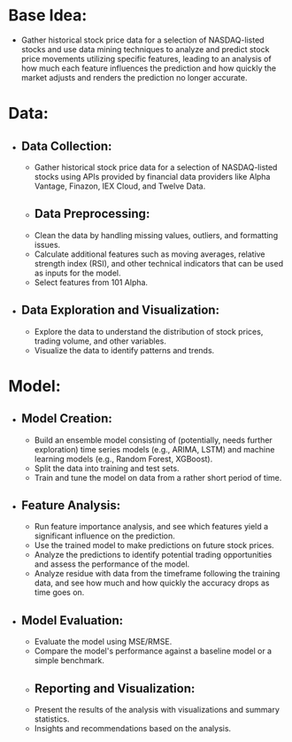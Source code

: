 # Base Idea:
  - Gather historical stock price data for a selection of NASDAQ-listed stocks and use data mining techniques to analyze and predict stock price movements utilizing specific features, leading to an analysis of how much each feature influences the prediction and how quickly the market adjusts and renders the prediction no longer accurate.

# Data:
- ## Data Collection:
  - Gather historical stock price data for a selection of NASDAQ-listed stocks using APIs provided by financial data providers like Alpha Vantage, Finazon, IEX Cloud, and Twelve Data.
  - ## Data Preprocessing:
  - Clean the data by handling missing values, outliers, and formatting issues.
  - Calculate additional features such as moving averages, relative strength index (RSI), and other technical indicators that can be used as inputs for the model.
  - Select features from 101 Alpha.
- ## Data Exploration and Visualization:
  - Explore the data to understand the distribution of stock prices, trading volume, and other variables.
  - Visualize the data to identify patterns and trends.

# Model:
- ## Model Creation:
  - Build an ensemble model consisting of (potentially, needs further exploration) time series models (e.g., ARIMA, LSTM) and machine learning models (e.g., Random Forest, XGBoost).
  - Split the data into training and test sets.
  - Train and tune the model on data from a rather short period of time.
- ## Feature Analysis:
  - Run feature importance analysis, and see which features yield a significant influence on the prediction.
  - Use the trained model to make predictions on future stock prices.
  - Analyze the predictions to identify potential trading opportunities and assess the performance of the model.
  - Analyze residue with data from the timeframe following the training data, and see how much and how quickly the accuracy drops as time goes on.
- ## Model Evaluation:
  - Evaluate the model using MSE/RMSE.
  - Compare the model's performance against a baseline model or a simple benchmark.
  - ## Reporting and Visualization:
  - Present the results of the analysis with visualizations and summary statistics.
  - Insights and recommendations based on the analysis.
